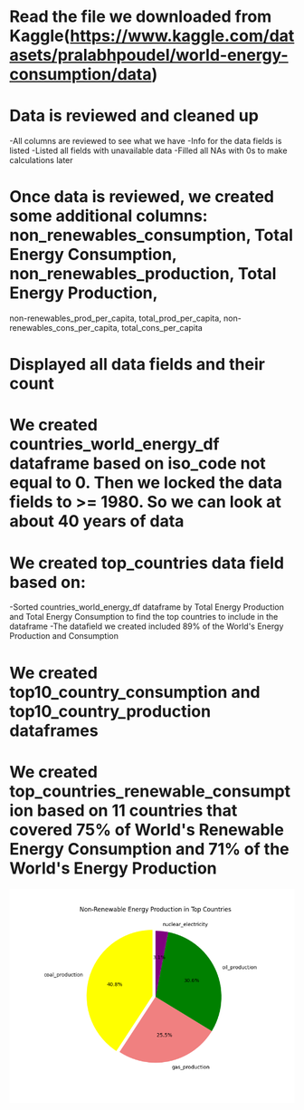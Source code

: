 # Read the file we downloaded from Kaggle(https://www.kaggle.com/datasets/pralabhpoudel/world-energy-consumption/data)
# Data is reviewed and cleaned up
  -All columns are reviewed to see what we have
  -Info for the data fields is listed
  -Listed all fields with unavailable data
  -Filled all NAs with 0s to make calculations later
# Once data is reviewed, we created some additional columns: non_renewables_consumption, Total Energy Consumption, non_renewables_production, Total Energy Production,
non-renewables_prod_per_capita, total_prod_per_capita, non-renewables_cons_per_capita, total_cons_per_capita
# Displayed all data fields and their count
# We created countries_world_energy_df dataframe based on iso_code not equal to 0. Then we locked the data fields to >= 1980. So we can look at about 40 years of data
# We created top_countries data field based on:
  -Sorted countries_world_energy_df dataframe by Total Energy Production and Total Energy Consumption to find the top countries to include in the dataframe
  -The datafield we created included 89% of the World's Energy Production and Consumption
# We created top10_country_consumption and top10_country_production dataframes
# We created top_countries_renewable_consumption based on 11 countries that covered 75% of World's Renewable Energy Consumption and 71% of the World's Energy Production

![Energy Production and Consumption Over Years](Resources/e_topcountryrnw.png)
